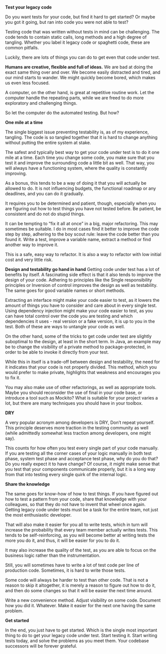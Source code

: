 **Test your legacy code**


Do you want tests for your code, but find it hard to get started? Or maybe you got it going, but ran into code you were not able to test?

Testing code that was written without tests in mind can be challenging. The code tends to contain static calls, long methods and a high degree of tangling. Whether you label it legacy code or spaghetti code, these are common pitfalls.

Luckily, there are lots of things you can do to get even that code under test.

**Humans are creative, flexible and full of ideas.**
We are bad at doing the exact same thing over and over. We become easily distracted and tired, and our mind starts to wander. We might quickly become bored, which makes us even less focused.

A computer, on the other hand, is great at repetitive routine work. Let the computer handle the repeating parts, while we are freed to do more exploratory and challenging things.

So let the computer do the automated testing. But how?

**One mile at a time**

The single biggest issue preventing testability is, as of my experience, tangling. The code is so tangled together that it is hard to change anything without putting the entire system at stake.

The safest and typically best way to get your code under test is to do it one mile at a time. Each time you change some code, you make sure that you test it and improve the surrounding code a little bit as well. That way, you will always have a functioning system, where the quality is constantly improving.

As a bonus, this tends to be a way of doing it that you will actually be allowed to do. It is not influencing budgets, the functional roadmap or any deadlines, and you can do it gradually.

It requires you to be determined and patient, though, especially when you are figuring out how to test things you have not tested before. Be patient, be consistent and do not do stupid things.

It can be tempting to “fix it all at once” in a big, major refactoring. This may sometimes be suitable. I do in most cases find it better to improve the code step by step, adhering to the boy scout rule: leave the code better than you found it. Write a test, improve a variable name, extract a method or find another way to improve it.

This is a safe, easy way to refactor. It is also a way to refactor with low initial cost and very little risk.

**Design and testability go hand in hand** Getting code under test has a lot of benefits by itself. A fascinating side effect is that it also tends to improve the design of your code. Adhering to principles like the Single responsibility principles or Inversion of control improves the design as well as testability. The same goes for good variable names or short methods.

Extracting an interface might make your code easier to test, as it lowers the amount of things you have to consider and care about in every single test. Using dependency injection might make your code easier to test, as you can have total control over the code you are testing and which dependencies it uses - real version or a fake version, it is up to you in the test. Both of these are ways to untangle your code as well.

On the other hand, some of the tricks to get code under test are slightly suboptimal to the design, at least in the short term. In Java, an example may be to change the visibility of a private method to package-protected, in order to be able to invoke it directly from your test. 

While this in itself is a trade-off between design and testability, the need for it indicates that your code is not properly divided. This method, which you would prefer to make private, highlights that weakness and encourages you to fix it.

You may also make use of other refactorings, as well as appropriate tools. Maybe you should reconsider the use of final in your code base, or introduce a tool such as Mockito? What is suitable for your project varies a lot, but there are many techniques you should have in your toolbox.

**DRY**

A very popular acronym among developers is DRY, Don’t repeat yourself. This principle deserves more traction in the testing community as well (while admittedly somewhat less traction among developers, one might say).

This counts for how often you test every single part of your code manually. If you are testing all the corner cases of your logic manually in both test phase, system test phase and acceptance test phase, why do you do that? Do you really expect it to have change? Of course, it might make sense that you test that your components communicate properly, but it is a long way from that into testing every single quirk of the internal logic.

**Share the knowledge**


The same goes for know-how of how to test things. If you have figured out how to test a pattern from your code, share that knowledge with your colleagues, so that they do not have to invent that wheel once again. Getting legacy code under tests must be a task for the entire team, not just the most enthusiastic developer.

That will also make it easier for you all to write tests, which in turn will increase the probability that every team member actually writes tests. This tends to be self-reinforcing, as you will become better at writing tests the more you do it, and thus, it will be easier for you to do it.

It may also increase the quality of the test, as you are able to focus on the business logic rather than the instrumentation.

Still, you will sometimes have to write a lot of test code per line of production code. Sometimes, it is hard to write those tests.

Some code will always be harder to test than other code. That is not a reason to skip it altogether, it is merely a reason to figure out how to do it, and then do some changes so that it will be easier the next time around.

Write a new convenience method. Adjust visibility on some code. Document how you did it. Whatever. Make it easier for the next one having the same problem.

**Get started**

In the end, you just have to get started. Which is the single most important thing to do to get your legacy code under test. Start testing it. Start writing tests today, and solve the problems as you meet them. Your codebase successors will be forever grateful.
